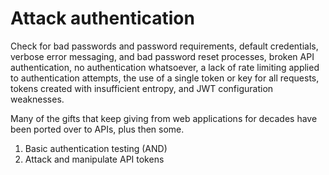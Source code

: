 # Attack authentication

Check for bad passwords and password requirements, default credentials, verbose error messaging, and bad password reset processes, broken API authentication, no authentication whatsoever, a lack of rate limiting applied to authentication attempts, the use of a single token or key for all requests, tokens created with insufficient entropy, and JWT configuration weaknesses.

Many of the gifts that keep giving from web applications for decades have been ported over to APIs, plus then some.

1. Basic authentication testing (AND)
2. Attack and manipulate API tokens


